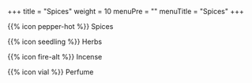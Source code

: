 +++
title = "Spices"
weight = 10
menuPre = ""
menuTitle = "Spices"
+++

{{% icon pepper-hot %}} Spices

<!-- <i class="fas fa-pepper-hot"></i> -->

{{% icon seedling %}} Herbs

{{% icon fire-alt %}} Incense

{{% icon vial %}} Perfume